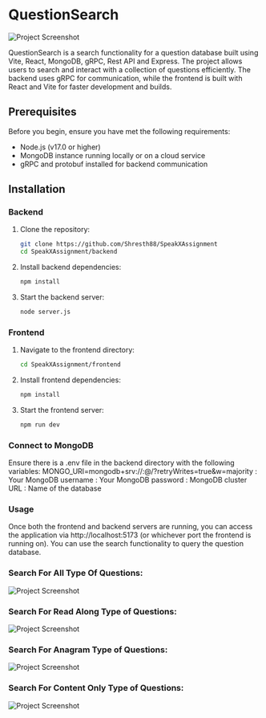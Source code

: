 # QuestionSearch

![Project Screenshot](https://github.com/user-attachments/assets/1196899d-3ede-4ecd-9268-5d2cdfc00bdd)


QuestionSearch is a search functionality for a question database built using Vite, React, MongoDB, gRPC, Rest API and Express. The project allows users to search and interact with a collection of questions efficiently. The backend uses gRPC for communication, while the frontend is built with React and Vite for faster development and builds.

## Prerequisites

Before you begin, ensure you have met the following requirements:

- Node.js (v17.0 or higher)
- MongoDB instance running locally or on a cloud service
- gRPC and protobuf installed for backend communication

## Installation

### Backend

1. Clone the repository:
   ```bash
   git clone https://github.com/Shresth88/SpeakXAssignment
   cd SpeakXAssignment/backend
2. Install backend dependencies:
   ```bash
   npm install
3. Start the backend server:
   ```bash
   node server.js

### Frontend
1. Navigate to the frontend directory:
   ```bash
   cd SpeakXAssignment/frontend
2. Install frontend dependencies:
   ```bash
   npm install
3. Start the frontend server:
   ```bash
   npm run dev


### Connect to MongoDB
Ensure there is a .env file in the backend directory with the following variables:
MONGO_URI=mongodb+srv://<username>:<password>@<cluster-url>/<database-name>?retryWrites=true&w=majority
<username>: Your MongoDB username
<password>: Your MongoDB password
<cluster-url>: MongoDB cluster URL
<database-name>: Name of the database


### Usage
Once both the frontend and backend servers are running, you can access the application via http://localhost:5173 (or whichever port the frontend is running on). You can use the search functionality to query the question database.

### Search For All Type Of Questions: 

![Project Screenshot](https://github.com/user-attachments/assets/ec1736bb-bf45-4257-b52b-de40eab65144)

### Search For Read Along Type of Questions:
![Project Screenshot](https://github.com/user-attachments/assets/105b8761-37f1-4ef7-ae76-d048427e8604)

### Search For Anagram Type of Questions: 
![Project Screenshot](https://github.com/user-attachments/assets/020c4db0-ad4c-478e-9aeb-81d00778fccb)

### Search For Content Only Type of Questions:
![Project Screenshot](https://github.com/user-attachments/assets/d9c7be47-dc25-41da-8e9c-3f4cfa8f5ee1)
